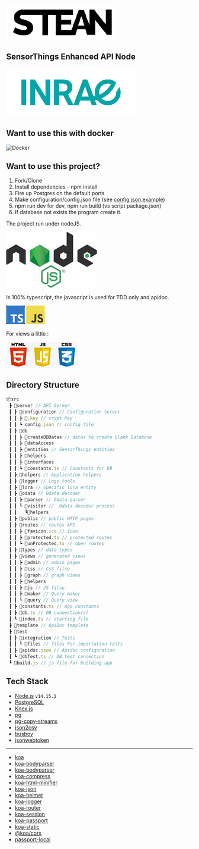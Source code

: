 ![Logo](https://raw.githubusercontent.com/Mario-35/STEAN/main/doc/assets/logo.png "Logo")

## SensorThings Enhanced API Node

![Inrae](https://raw.githubusercontent.com/Mario-35/STEAN/main/doc/assets/inrae.png "Inrae")

## Want to use this with docker
![Docker](https://raw.githubusercontent.com/Mario-35/STEAN/main/doc/assets/docker.png "Docker")



## Want to use this project?

1. Fork/Clone
2. Install dependencies - npm install
3. Fire up Postgres on the default ports
4. Make configuration/config.json file (see [config.json.example](https://github.com/Mario-35/STEAN/blob/main/src/server/configuration/config.json.example))
5. npm run dev for dev, npm run build (vs script package.json)
6. If database not exists the program create it.

The project run under nodeJS.

![Nodejs](https://raw.githubusercontent.com/Mario-35/STEAN/main/doc/assets/nodejs.png "Nodejs")

Is 100% typescript, the javascript is used for TDD only and apidoc.

![TypeScript](https://raw.githubusercontent.com/Mario-35/STEAN/main/doc/assets/ts.png "TypeScript") ![Javascript](https://raw.githubusercontent.com/Mario-35/STEAN/main/doc/assets/js.png "Javascript")

For views a little :

![HTML JS CSS](https://raw.githubusercontent.com/Mario-35/STEAN/main/doc/assets/html.png "HTML JS CSS")

## Directory Structure

```js
📦src
 ┣ 📂server // API Server
 ┃ ┣ 📂configuration // Configuration Server
 ┃ ┃ ┣ 📜.key // crypt Key
 ┃ ┃ ┗ config.json // config file
 ┃ ┣ 📂db
 ┃ ┃ ┣ 📂createDBDatas // datas to create blank Database
 ┃ ┃ ┣ 📂dataAccess
 ┃ ┃ ┣ 📂entities // SensorThings entities
 ┃ ┃ ┣ 📂helpers
 ┃ ┃ ┣ 📂interfaces
 ┃ ┃ ┗ 📜constants.ts // Constants for DB
 ┃ ┣ 📂helpers // Application helpers
 ┃ ┣ 📂logger // Logs tools
 ┃ ┣ 📂lora // Specific lora entity
 ┃ ┣ 📂odata // Odata decoder
 ┃ ┃ ┣ 📂parser // Odata parser
 ┃ ┃ ┗ 📂visitor //  Odata decoder process
 ┃ ┃   ┗📂helpers
 ┃ ┣ 📂public // public HTTP pages
 ┃ ┣ 📂routes // routes API
 ┃ ┃ ┣ 📜favicon.ico // Icon
 ┃ ┃ ┣ 📜protected.ts // protected routes
 ┃ ┃ ┗ 📜unProtected.ts // open routes
 ┃ ┣ 📂types // data types
 ┃ ┣ 📂views // generated views
 ┃ ┃ ┣ 📂admin // admin pages
 ┃ ┃ ┣ 📂css // CsS filse
 ┃ ┃ ┣ 📂graph // graph views
 ┃ ┃ ┣ 📂helpers
 ┃ ┃ ┣ 📂js // JS filse
 ┃ ┃ ┣ 📂maker // Query maker
 ┃ ┃ ┗ 📂query // Query view
 ┃ ┣ 📜constants.ts // App constants
 ┃ ┣ 📜db.ts // DB connection(s)
 ┃ ┗ 📜index.ts // starting file
 ┣ 📂template // ApiDoc template
 ┣ 📂test
 ┃ ┣ 📂integration // Tests
 ┃ ┃ ┗ 📂files // files For importation tests
 ┃ ┣ 📜apidoc.json // Apidoc configuration
 ┃ ┗ 📜dbTest.ts // DB test connection
 ┗ 📜build.js // js file for building app
```

## Tech Stack

-   [Node.js](https://nodejs.org/) `v14.15.1`
-   [PostgreSQL](https://www.postgresql.org/)
-   [Knex.js](https://knexjs.org/)
-   [pg](https://node-postgres.com/)
-   [pg-copy-streams](https://github.com/brianc/node-pg-copy-streams#readme)
-   [json2csv](https://mircozeiss.com/json2csv/)
-   [busboy](https://github.com/mscdex/busboy)
-   [jsonwebtoken](https://github.com/auth0/node-jsonwebtoken)

---

-   [koa](https://koajs.com/)
-   [koa-bodyparser](https://github.com/koajs/bodyparser)
-   [koa-bodyparser](https://github.com/koajs/cors)
-   [koa-compress](https://github.com/koajs/compress)
-   [koa-html-minifier](https://github.com/koajs/html-minifier)
-   [koa-json](https://github.com/koajs/json)
-   [koa-helmet](https://github.com/venables/koa-helmet)
-   [koa-logger](https://github.com/koajs/logger)
-   [koa-router](https://github.com/koajs/router)
-   [koa-session](https://github.com/koajs/session)
-   [koa-passport](https://github.com/rkusa/koa-passport)
-   [koa-static](https://github.com/koajs/static)
-   [@koa/cors](https://github.com/koajs/cors)
-   [passport-local](https://github.com/jaredhanson/passport-local)
